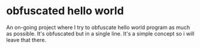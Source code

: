 # obfuscated hello world
An on-going project where I try to obfuscate hello world program as much as possible. It's obfuscated but in a single line. It's a simple concept so i will leave that there.
